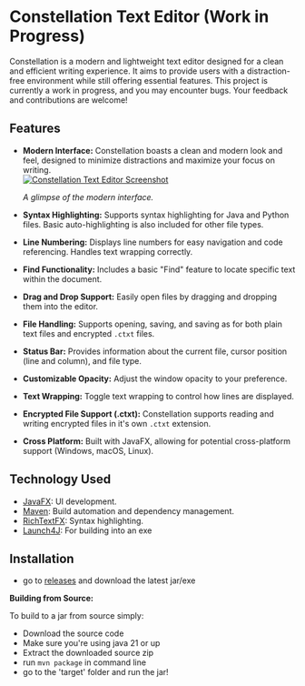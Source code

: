# Constellation Text Editor (Work in Progress)

Constellation is a modern and lightweight text editor designed for a clean and efficient writing experience.  It aims to provide users with a distraction-free environment while still offering essential features. This project is currently a work in progress, and you may encounter bugs.  Your feedback and contributions are welcome!

## Features

*   **Modern Interface:** Constellation boasts a clean and modern look and feel, designed to minimize distractions and maximize your focus on writing.  
    [![Constellation Text Editor Screenshot](https://i.imgur.com/TMPvhoy_d.webp?maxwidth=760&fidelity=grand)](https://i.imgur.com/TMPvhoy_d.webp?maxwidth=760&fidelity=grand)
    
    *A glimpse of the modern interface.*
*   **Syntax Highlighting:** Supports syntax highlighting for Java and Python files.  Basic auto-highlighting is also included for other file types.
*   **Line Numbering:** Displays line numbers for easy navigation and code referencing.  Handles text wrapping correctly.
*   **Find Functionality:**  Includes a basic "Find" feature to locate specific text within the document.
*   **Drag and Drop Support:** Easily open files by dragging and dropping them into the editor.
*   **File Handling:** Supports opening, saving, and saving as for both plain text files and encrypted `.ctxt` files.
*   **Status Bar:**  Provides information about the current file, cursor position (line and column), and file type.
*   **Customizable Opacity:** Adjust the window opacity to your preference.
*   **Text Wrapping:** Toggle text wrapping to control how lines are displayed.
*   **Encrypted File Support (.ctxt):**  Constellation supports reading and writing encrypted files in it's own `.ctxt` extension.
*   **Cross Platform:** Built with JavaFX, allowing for potential cross-platform support (Windows, macOS, Linux).

## Technology Used

*   [JavaFX](https://github.com/openjdk/jfx): UI development.
*   [Maven](https://maven.apache.org/): Build automation and dependency management.
*   [RichTextFX](https://github.com/FXMisc/RichTextFX): Syntax highlighting.
*   [Launch4J](https://launch4j.sourceforge.net/): For building into an exe
  

## Installation
* go to [releases](https://github.com/JacobsProjects/Constellation-Text-Editor/releases) and download the latest jar/exe


**Building from Source:**

To build to a jar from source simply:
*  Download the source code
*  Make sure you're using java 21 or up
*  Extract the downloaded source zip
*  run ```mvn package``` in command line
*  go to the 'target' folder and run the jar!
  

